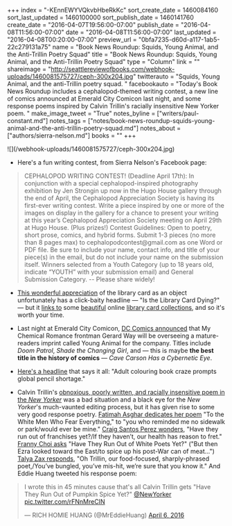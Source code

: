 +++
index = "-KEnnEWYVQkvbHbeRkKc"
sort_create_date = 1460084160
sort_last_updated = 1460100000
sort_publish_date = 1460141760
create_date = "2016-04-07T19:56:00-07:00"
publish_date = "2016-04-08T11:56:00-07:00"
date = "2016-04-08T11:56:00-07:00"
last_updated = "2016-04-08T00:20:00-07:00"
preview_url = "0bfa7235-d60d-a117-1ab5-22c279131a75"
name = "Book News Roundup: Squids, Young Animal, and the Anti-Trillin Poetry Squad"
title = "Book News Roundup: Squids, Young Animal, and the Anti-Trillin Poetry Squad"
type = "Column"
link = ""
shareimage = "http://seattlereviewofbooks.com/webhook-uploads/1460081575727/ceph-300x204.jpg"
twitterauto = "Squids, Young Animal, and the anti-Trillin poetry squad. "
facebookauto = "Today's Book News Roundup includes a cephalopod-themed writing contest, a new line of comics announced at Emerald City Comicon last night, and some response poems inspired by Calvin Trillin's racially insensitive New Yorker poem. "
make_image_tweet = "True"
notes_byline = ["writers/paul-constant.md"]
notes_tags = ["notes/book-news-roundup-squids-young-animal-and-the-anti-trillin-poetry-squad.md"]
notes_about = ["authors/sierra-nelson.md"]
books = ""
+++
<p class="image">![](/webhook-uploads/1460081575727/ceph-300x204.jpg)</p>

* Here's a fun writing contest, from Sierra Nelson's Facebook page:

<blockquote>CEPHALOPOD WRITING CONTEST! (Deadline April 17th): In conjunction with a special cephalopod-inspired photography exhibition by Jen Strongin up now in the Hugo House gallery through the end of April, the Cephalopod Appreciation Society is having its first-ever writing contest. Write a piece inspired by one or more of the images on display in the gallery for a chance to present your writing at this year’s Cephalopod Appreciation Society meeting on April 29th at Hugo House. (Plus prizes!) 
Contest Guidelines: Open to poetry, short prose, comics, and hybrid forms. Submit 1-3 pieces (no more than 8 pages max) to cephalopodcontest@gmail.com as one Word or PDF file. Be sure to include your name, contact info, and title of your piece(s) in the email, but do not include your name on the submission itself. Winners selected from a Youth Category (up to 18 years old, indicate “YOUTH” with your submission email) and General Submission Category. -- Please share widely!</blockquote>

* [This wonderful appreciation](http://www.theatlantic.com/technology/archive/2016/04/library-card/477162/) of the library card as an object unfortunately has a click-baity headline — "Is the Library Card Dying?" — but it [links to](http://www.travelinlibrarian.info/libcards/) some [beautiful](http://www.libraryhistorybuff.org/library-cards-vintage.htm) online [library card collections](http://librarycards.tripod.com/), and so it's worth your time.

* Last night at Emerald City Comicon, [DC Comics announced](http://www.bleedingcool.com/2016/04/07/toldja-gerard-ways-imprint-at-dc-comics-young-animal-and-it-will-stay-in-continuity-with-dc-rebirth/) that My Chemical Romance frontman Gerard Way will be overseeing a mature-readers imprint called Young Animal for the company. Titles include *Doom Patrol*, *Shade the Changing Girl*, and — this is maybe **the best title in the history of comics** — *Cave Carson Has a Cybernetic Eye*. 

* [Here's a headline](http://www.independent.co.uk/arts-entertainment/books/news/adult-colouring-book-craze-prompts-global-pencil-shortage-a6944401.html) that says it all: "Adult colouring book craze prompts global pencil shortage."

* Calvin Trillin's [obnoxious, poorly written, and racially insensitive poem in the *New Yorker*](http://www.grubstreet.com/2016/04/calvin-trillin-chinese-food-new-yorker-poem.html) was a bad situation and a black eye for the *New Yorker*'s much-vaunted editing process, but it has given rise to some very good response poetry. [Fatimah Asghar dedicates her poem](http://fatimahasghar.com/2016/04/07/to-the-white-men-who-fear-everything/) "To the White Men Who Fear Everything," to "you who reminded me no sidewalk or park/would ever be mine." [Craig Santos Perez wonders](https://www.facebook.com/notes/craig-santos-perez/have-they-run-out-of-franchises-yet-response-poem-to-calvin-trillin/10156824574155327), "Have they run out of franchises yet?/If they haven’t, our health has reason to fret." [Franny Choi asks](http://frannychoi.com/2016/04/06/have-they-run-out-of-white-poets-yet/) "Have They Run Out of White Poets Yet?" ("But then Ezra looked toward the East/to spice up his post-War can of meat...") [Talya Zax responds](ttp://forward.com/the-assimilator/338062/calvin-trillins-offensive-new-yorker-poem-a-response-in-verse/#ixzz45CP9fmMG), "Oh Trillin, our food-focused, sharply-phrased poet,/You’ve bungled, you’ve mis-hit, we’re sure that you know it." And Eddie Huang tweeted his response poem:

<blockquote class="twitter-tweet" data-lang="en"><p lang="en" dir="ltr">I wrote this in 45 minutes cause that&#39;s all Calvin Trillin gets &quot;Have They Run Out of Pumpkin Spice Yet?&quot; <a href="https://twitter.com/NewYorker">@NewYorker</a> <a href="https://t.co/rFNnMreCIN">pic.twitter.com/rFNnMreCIN</a></p>&mdash; RICH HOMIE HUANG (@MrEddieHuang) <a href="https://twitter.com/MrEddieHuang/status/717822291405438977">April 6, 2016</a></blockquote>
<script async src="//platform.twitter.com/widgets.js" charset="utf-8"></script>